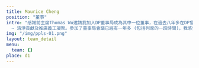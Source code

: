 ```yaml
---
title: Maurice Cheng
position: "董事"
intro: "感謝前主席Thomas Wu邀請我加入DP董事局成為其中一位董事，在過去八年多在DP曾在各個不同崗位上服務過，但對於收到這一個邀請，我實在戰戰兢兢，內心很掙扎究竟有沒有能力做好這個重要的崗位。也問過自己好幾次在這個崗位上我最能貢獻到自己的是什麼地方，內心的答案是共同守護DP最核心的價值
  ~ 清淨貢獻及推廣義工凝聚。參加了董事局會議已經有一年多 (包括列席的一段時間)，我感受很深的是華山老師主動不列席董事局會議，避免影響到我們的決定，作為DP創辦人而能夠這般放下，實在非常欣賞。而幾月前一段不短的時間，我見證著董事局團隊與各義工，一起齊心應對一個前所未有的衝擊與挑戰，對於各人的勇氣與付出，實在印象深刻，同時萬分佩服。"
img: "/img/ppls-01.png"
layout: team_detail
menu:
  team: {}
place: d1
---
```

